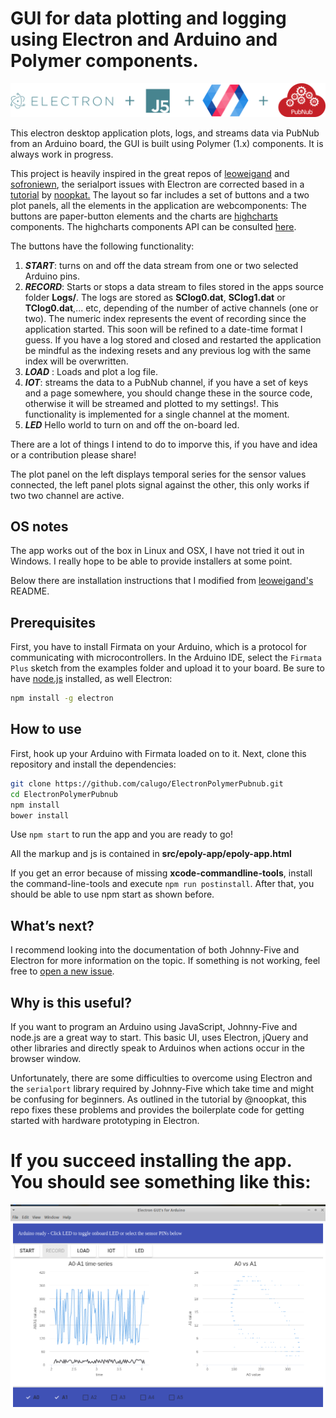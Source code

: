 # GUI for data plotting and logging using Electron and Arduino and Polymer components.

![](https://github.com/calugo/ElectronPolymerPubnub/blob/master/poster2.png)

This electron desktop application plots, logs, and streams data via PubNub from an Arduino board, the GUI is built using Polymer (1.x) components. It is always work in progress.

This project is heavily inspired in the great repos of [leoweigand](https://github.com/leoweigand/electron-arduino-quickstart) and [sofroniewn](https://github.com/sofroniewn/electron-johnny-five-examples), the serialport issues with Electron are corrected based in a  [tutorial](http://meow.noopkat.com/using-johnny-five-within-an-electron-app/) by [noopkat.](https://github.com/noopkat)
The layout so far includes a set of buttons and a two plot panels, all the elements in the application are webcomponents: The buttons are paper-button elements and the charts are  [highcharts](https://github.com/avdaredevil/highcharts-chart) components. The highcharts components API can be consulted [here](https://github.com/avdaredevil/highcharts-chart).

The buttons have the following functionality:

1. _**START**_: turns on and off  the data stream from one or two selected Arduino pins.
1. _**RECORD**_: Starts or stops a data stream to files stored in the apps source folder __Logs/__. The logs are stored as __SClog0.dat__, __SClog1.dat__ or __TClog0.dat__,... etc, depending of the number of active channels (one or two). The numeric index represents the event of recording since the application started. This soon will be refined to a date-time format I guess. If you have a log stored and closed and restarted the application be mindful as the indexing resets and any previous log with the same index will be overwritten.
1. _**LOAD**_ : Loads and plot a log file.
1. _**IOT**_: streams the data to a PubNub channel, if you have a set of keys and a page somewhere, you should change these in the source code, otherwise it will be streamed and plotted to my settings!. This functionality is implemented for a single channel at the moment.
1. _**LED**_ Hello world to turn on and off the on-board led.

There are a lot of things I intend to do to imporve this,  if you have and idea or a contribution please share!

The plot panel on the left displays temporal series for the sensor values connected, the left panel plots signal against the other, this only works if two two channel are active.
## OS notes

The app works out of the box in Linux and OSX, I have not tried it out in Windows. I really hope to be able to provide installers at some point.

Below there are installation instructions that I modified from [leoweigand's](https://github.com/leoweigand/electron-arduino-quickstart) README.

## Prerequisites
First, you have to install Firmata on your Arduino, which is a protocol for communicating with microcontrollers. In the Arduino IDE, select the `Firmata Plus` sketch from the examples folder and upload it to your board.
Be sure to have [node.js](https://nodejs.org/en/) installed, as well Electron:
```bash
npm install -g electron
```

## How to use
First, hook up your Arduino with Firmata loaded on to it.
Next, clone this repository and install the dependencies:
```bash
git clone https://github.com/calugo/ElectronPolymerPubnub.git
cd ElectronPolymerPubnub
npm install
bower install
```
Use `npm start` to run the app and you are ready to go!

All the markup and js is contained in **src/epoly-app/epoly-app.html**

If you get an error because of missing **xcode-commandline-tools**, install the command-line-tools and execute `npm run postinstall`. After that, you should be able to use npm start as shown before.

## What’s next?
I recommend looking into the documentation of both Johnny-Five and Electron for more information on the topic. If something is not working, feel free to [open a new issue](https://github.com/calugo/ElectronPolymerPubnub/issues/new).

## Why is this useful?
If you want to program an Arduino using JavaScript, Johnny-Five and node.js are a great way to start. This basic UI, uses Electron, jQuery and other libraries and directly speak to Arduinos when actions occur in the browser window.

Unfortunately, there are some difficulties to overcome using Electron and the `serialport` library required by Johnny-Five which take time and might be confusing for beginners. As outlined in the tutorial by @noopkat, this repo fixes these problems and provides the boilerplate code for getting started with hardware prototyping in Electron.

# If you succeed installing the app. You should see something like this:

![](https://github.com/calugo/ElectronPolymerPubnub/blob/master/GUI.png)
